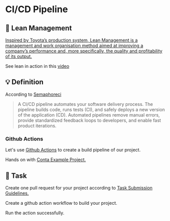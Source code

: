CI/CD Pipeline
====

## :hammer: Lean Management

[Inspired by Toyota’s production system, Lean Management is a management and work organisation method aimed at improving a company’s performance and, more specifically, the quality and profitability of its output.](https://www.manutan.com/blog/en/glossary/lean-management-definition-and-tools)

See lean in action in this [video](https://www.youtube.com/watch?v=wfsRAZUnonI)


## :bulb: Definition

According to [Semaphoreci](https://semaphoreci.com/blog/cicd-pipeline)

> A CI/CD pipeline automates your software delivery process. The pipeline builds code, runs tests (CI), and safely deploys a new version of the application (CD).
> Automated pipelines remove manual errors, provide standardized feedback loops to developers, and enable fast product iterations.


### Github Actions

Let's use [Github Actions](https://docs.github.com/en/actions) to create a build pipeline of our project.

Hands on with [Conta Example Project.](https://github.com/persapiens/conta/issues/165)

## :construction_worker: Task

Create one pull request for your project according to [Task Submission Guidelines.](../assessment.md#task-submission)

Create a github action workflow to build your project.

Run the action successfully.
